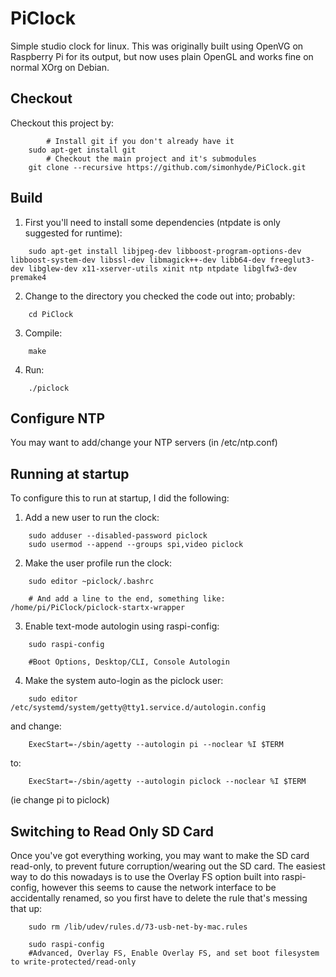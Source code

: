 PiClock
=======

Simple studio clock for linux. This was originally built using OpenVG on
Raspberry Pi for its output, but now uses plain OpenGL and works fine on
normal XOrg on Debian.

Checkout
--------

Checkout this project by:

```shell
        # Install git if you don't already have it
	sudo apt-get install git
        # Checkout the main project and it's submodules
	git clone --recursive https://github.com/simonhyde/PiClock.git
```

Build
-----

1. First you'll need to install some dependencies (ntpdate is only suggested for runtime):

```shell
	sudo apt-get install libjpeg-dev libboost-program-options-dev libboost-system-dev libssl-dev libmagick++-dev libb64-dev freeglut3-dev libglew-dev x11-xserver-utils xinit ntp ntpdate libglfw3-dev premake4
```

2. Change to the directory you checked the code out into; probably:
	
```shell
	cd PiClock
```

3. Compile:
	
```shell
	make
```

4. Run:

```shell
	./piclock
```


Configure NTP
--------------------

You may want to add/change your NTP servers (in /etc/ntp.conf)


Running at startup
------------------

To configure this to run at startup, I did the following:

1. Add a new user to run the clock:

```shell
	sudo adduser --disabled-password piclock
	sudo usermod --append --groups spi,video piclock
```

2. Make the user profile run the clock:

```shell
	sudo editor ~piclock/.bashrc

	# And add a line to the end, something like: /home/pi/PiClock/piclock-startx-wrapper
```

3. Enable text-mode autologin using raspi-config:

```shell
	sudo raspi-config
	
	#Boot Options, Desktop/CLI, Console Autologin
```

4. Make the system auto-login as the piclock user:

```shell
	sudo editor /etc/systemd/system/getty@tty1.service.d/autologin.config
```

  and change:

```
	ExecStart=-/sbin/agetty --autologin pi --noclear %I $TERM
```

  to:

```
	ExecStart=-/sbin/agetty --autologin piclock --noclear %I $TERM
```
  (ie change pi to piclock)

Switching to Read Only SD Card
------------------------------

Once you've got everything working, you may want to make the SD card read-only, to prevent future corruption/wearing out the SD card. The easiest way to do this nowadays is to use the Overlay FS option built into raspi-config, however this seems to cause the network interface to be accidentally renamed, so you first have to delete the rule that's messing that up:

```shell
	sudo rm /lib/udev/rules.d/73-usb-net-by-mac.rules

	sudo raspi-config
	#Advanced, Overlay FS, Enable Overlay FS, and set boot filesystem to write-protected/read-only
```
